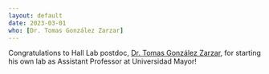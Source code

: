```yaml
---
layout: default
date: 2023-03-01
who: [Dr. Tomas González Zarzar]
---
```


Congratulations to Hall Lab postdoc, [Dr. Tomas González Zarzar](https://tomszar.gitlab.io/), for starting his own lab as Assistant Professor at Universidad Mayor! 